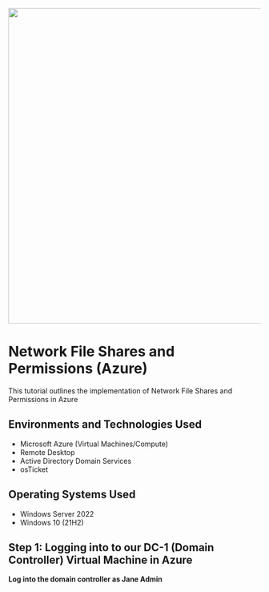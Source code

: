<p align="center">
<img width="1200" height="630" alt="File shares" src="https://github.com/user-attachments/assets/2d2ee3f6-7059-4634-9538-0751e3e50639" />

</p>

<h1>Network File Shares and Permissions (Azure)</h1>
This tutorial outlines the implementation of Network File Shares and Permissions in Azure<br />

<h2>Environments and Technologies Used</h2>

- Microsoft Azure (Virtual Machines/Compute)
- Remote Desktop
- Active Directory Domain Services
- osTicket

<h2>Operating Systems Used </h2>

- Windows Server 2022
- Windows 10 (21H2)

<h2>Step 1: Logging into to our DC-1 (Domain Controller) Virtual Machine in Azure</h2>
<b>Log into the domain controller as Jane Admin</b>
